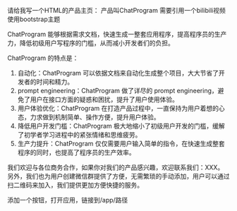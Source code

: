 请给我写一个HTML的产品主页：
产品叫ChatProgram
需要引用一个bilibili视频
使用bootstrap主题


ChatProgram 能够根据需求文档，快速生成一整套应用程序，提高程序员的生产力，降低初级用户写程序的门槛，从而减小开发者们的负担。

ChatProgram 的特点是：
1. 自动化：ChatProgram 可以依据文档来自动化生成整个项目，大大节省了开发者的时间和精力。
2. prompt engineering：ChatProgram 做了详尽的 prompt engineering，避免了用户在接口方面的疑惑和困扰，提升了用户使用体验。
3. 用户体验优化：ChatProgram 在打造产品过程中，一直保持为用户着想的心态，力求做到机制简单、操作方便，提升用户体验。
4. 降低用户开发门槛：ChatProgram 极大地缩小了初级用户开发的门槛，缓解了初学者学习进程中的紧张情绪和思维疲劳。
5. 生产力提升：ChatProgram 仅仅需要用户输入简单的指令，在快速生成整套程序的同时，也提高了程序员的生产效率。

我们欢迎与各位商务合作，如果你对我们的产品感兴趣，欢迎联系我们：XXX。另外，我们也为用户创建微信群提供了方便，无需繁琐的手动添加，用户可以通过扫二维码来加入，我们提供更加方便快捷的服务。


添加一个按钮，打开应用，链接到/app/路径